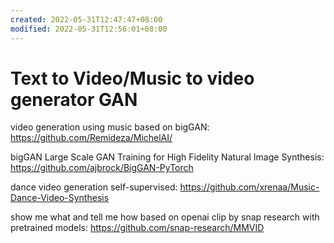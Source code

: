 ```yaml
---
created: 2022-05-31T12:47:47+08:00
modified: 2022-05-31T12:56:01+08:00
---
```


# Text to Video/Music to video generator GAN

video generation using music based on bigGAN:
https://github.com/Remideza/MichelAI/

bigGAN Large Scale GAN Training for High Fidelity Natural Image Synthesis:
https://github.com/ajbrock/BigGAN-PyTorch

dance video generation self-supervised:
https://github.com/xrenaa/Music-Dance-Video-Synthesis

show me what and tell me how based on openai clip by snap research with pretrained models:
https://github.com/snap-research/MMVID

